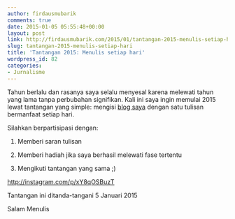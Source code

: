 ```yaml
---
author: firdausmubarik
comments: true
date: 2015-01-05 05:55:48+00:00
layout: post
link: http://firdausmubarik.com/2015/01/tantangan-2015-menulis-setiap-hari/
slug: tantangan-2015-menulis-setiap-hari
title: 'Tantangan 2015: Menulis setiap hari'
wordpress_id: 82
categories:
- Jurnalisme
---
```


Tahun berlalu dan rasanya saya selalu menyesal karena melewati tahun yang lama tanpa perbubahan signifikan. Kali ini saya ingin memulai 2015 lewat tantangan yang simple: mengisi [blog saya](http://firdausmubarik.com) dengan satu tulisan bermanfaat setiap hari.

Silahkan berpartisipasi dengan:



	
  1. Memberi saran tulisan

	
  2. Memberi hadiah jika saya berhasil melewati fase tertentu

	
  3. Mengikuti tantangan yang sama ;)


http://instagram.com/p/xY8qOSBuzT

Tantangan ini ditanda-tangani 5 Januari 2015

Salam Menulis


